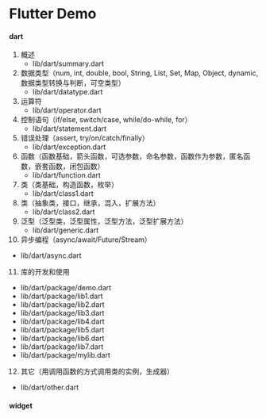 # Flutter Demo


#### dart
1. 概述
   - lib/dart/summary.dart
2. 数据类型（num, int, double, bool, String, List, Set, Map, Object, dynamic, 数据类型转换与判断，可空类型）
   - lib/dart/datatype.dart
3. 运算符
   - lib/dart/operator.dart
4. 控制语句（if/else, switch/case, while/do-while, for）
   - lib/dart/statement.dart
5. 错误处理（assert, try/on/catch/finally）
   - lib/dart/exception.dart
6. 函数（函数基础，箭头函数，可选参数，命名参数，函数作为参数，匿名函数，嵌套函数，闭包函数）
   - lib/dart/function.dart
7. 类（类基础，构造函数，枚举）
   - lib/dart/class1.dart
8. 类（抽象类，接口，继承，混入，扩展方法）
   - lib/dart/class2.dart
9. 泛型（泛型类，泛型属性，泛型方法，泛型扩展方法）
   - lib/dart/generic.dart
10. 异步编程（async/await/Future/Stream）
   - lib/dart/async.dart
11. 库的开发和使用
   - lib/dart/package/demo.dart
   - lib/dart/package/lib1.dart
   - lib/dart/package/lib2.dart
   - lib/dart/package/lib3.dart
   - lib/dart/package/lib4.dart
   - lib/dart/package/lib5.dart
   - lib/dart/package/lib6.dart
   - lib/dart/package/lib7.dart
   - lib/dart/package/mylib.dart
12. 其它（用调用函数的方式调用类的实例，生成器）
   - lib/dart/other.dart

#### widget